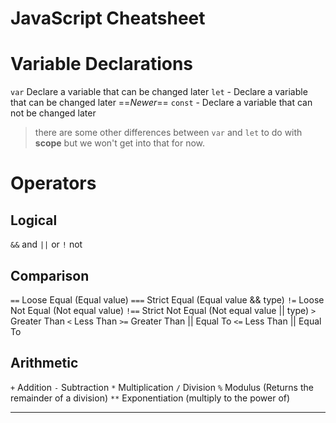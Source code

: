 # JavaScript Cheatsheet

# Variable Declarations
`var` Declare a variable that can be changed later
`let` - Declare a variable that can be changed later ==*Newer*==
`const` - Declare a variable that can not be changed later
> there are some other differences between `var` and `let` to do with **scope** but we won't get into that for now.
# Operators
## Logical
`&&` and
`||` or
`!` not

## Comparison
`==` Loose Equal (Equal value)
`===` Strict Equal (Equal value && type)
`!=` Loose Not Equal (Not equal value)
`!==` Strict Not Equal (Not equal value || type)
`>` Greater Than
`<` Less Than
`>=` Greater Than || Equal To
`<=` Less Than || Equal To

## Arithmetic 
`+` Addition
`-` Subtraction
`*` Multiplication
`/`  Division
`%` Modulus (Returns the remainder of a division)
`**` Exponentiation (multiply to the power of)
***


